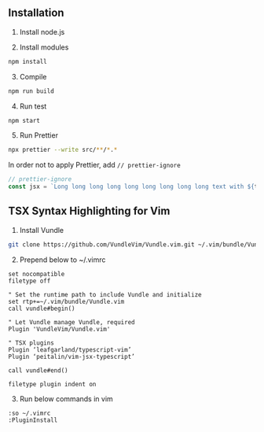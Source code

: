 ## Installation
1. Install node.js

2. Install modules
```bash
npm install
```

3. Compile
```bash
npm run build
```

4. Run test
```bash
npm start
```

5.  Run Prettier
```bash
npx prettier --write src/**/*.*
```
In order not to apply Prettier, add `// prettier-ignore`
```javascript
// prettier-ignore
const jsx = `Long long long long long long long long long text with ${text.length} characters.`
```

## TSX Syntax Highlighting for Vim
1. Install Vundle
```bash
git clone https://github.com/VundleVim/Vundle.vim.git ~/.vim/bundle/Vundle.vim
```

2. Prepend below to ~/.vimrc
```vim
set nocompatible
filetype off

" Set the runtime path to include Vundle and initialize
set rtp+=~/.vim/bundle/Vundle.vim
call vundle#begin()

" Let Vundle manage Vundle, required
Plugin 'VundleVim/Vundle.vim'

" TSX plugins
Plugin ‘leafgarland/typescript-vim’
Plugin ‘peitalin/vim-jsx-typescript’

call vundle#end()

filetype plugin indent on
```

3. Run below commands in vim
```vim
:so ~/.vimrc
:PluginInstall
```
